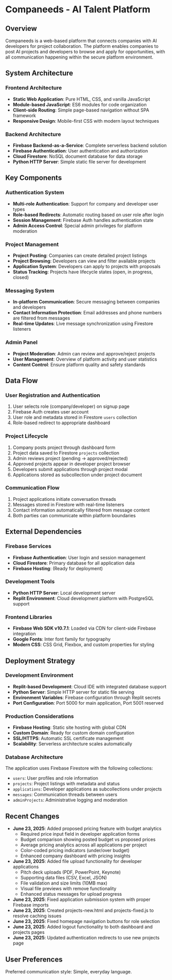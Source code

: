 # Companeeds - AI Talent Platform

## Overview

Companeeds is a web-based platform that connects companies with AI developers for project collaboration. The platform enables companies to post AI projects and developers to browse and apply for opportunities, with all communication happening within the secure platform environment.

## System Architecture

### Frontend Architecture
- **Static Web Application**: Pure HTML, CSS, and vanilla JavaScript
- **Module-based JavaScript**: ES6 modules for code organization
- **Client-side Routing**: Simple page-based navigation without SPA framework
- **Responsive Design**: Mobile-first CSS with modern layout techniques

### Backend Architecture
- **Firebase Backend-as-a-Service**: Complete serverless backend solution
- **Firebase Authentication**: User authentication and authorization
- **Cloud Firestore**: NoSQL document database for data storage
- **Python HTTP Server**: Simple static file server for development

## Key Components

### Authentication System
- **Multi-role Authentication**: Support for company and developer user types
- **Role-based Redirects**: Automatic routing based on user role after login
- **Session Management**: Firebase Auth handles authentication state
- **Admin Access Control**: Special admin privileges for platform moderation

### Project Management
- **Project Posting**: Companies can create detailed project listings
- **Project Browsing**: Developers can view and filter available projects
- **Application System**: Developers can apply to projects with proposals
- **Status Tracking**: Projects have lifecycle states (open, in progress, closed)

### Messaging System
- **In-platform Communication**: Secure messaging between companies and developers
- **Contact Information Protection**: Email addresses and phone numbers are filtered from messages
- **Real-time Updates**: Live message synchronization using Firestore listeners

### Admin Panel
- **Project Moderation**: Admin can review and approve/reject projects
- **User Management**: Overview of platform activity and user statistics
- **Content Control**: Ensure platform quality and safety standards

## Data Flow

### User Registration and Authentication
1. User selects role (company/developer) on signup page
2. Firebase Auth creates user account
3. User role and metadata stored in Firestore `users` collection
4. Role-based redirect to appropriate dashboard

### Project Lifecycle
1. Company posts project through dashboard form
2. Project data saved to Firestore `projects` collection
3. Admin reviews project (pending → approved/rejected)
4. Approved projects appear in developer project browser
5. Developers submit applications through project modal
6. Applications stored as subcollection under project document

### Communication Flow
1. Project applications initiate conversation threads
2. Messages stored in Firestore with real-time listeners
3. Contact information automatically filtered from message content
4. Both parties can communicate within platform boundaries

## External Dependencies

### Firebase Services
- **Firebase Authentication**: User login and session management
- **Cloud Firestore**: Primary database for all application data
- **Firebase Hosting**: (Ready for deployment)

### Development Tools
- **Python HTTP Server**: Local development server
- **Replit Environment**: Cloud development platform with PostgreSQL support

### Frontend Libraries
- **Firebase Web SDK v10.7.1**: Loaded via CDN for client-side Firebase integration
- **Google Fonts**: Inter font family for typography
- **Modern CSS**: CSS Grid, Flexbox, and custom properties for styling

## Deployment Strategy

### Development Environment
- **Replit-based Development**: Cloud IDE with integrated database support
- **Python Server**: Simple HTTP server for static file serving
- **Environment Variables**: Firebase configuration through Replit secrets
- **Port Configuration**: Port 5000 for main application, Port 5001 reserved

### Production Considerations
- **Firebase Hosting**: Static site hosting with global CDN
- **Custom Domain**: Ready for custom domain configuration
- **SSL/HTTPS**: Automatic SSL certificate management
- **Scalability**: Serverless architecture scales automatically

### Database Architecture
The application uses Firebase Firestore with the following collections:

- `users`: User profiles and role information
- `projects`: Project listings with metadata and status
- `applications`: Developer applications as subcollections under projects
- `messages`: Communication threads between users
- `adminProjects`: Administrative logging and moderation

## Recent Changes

- **June 23, 2025**: Added proposed pricing feature with budget analytics
  - Required price input field in developer application forms
  - Budget comparison showing posted budget vs proposed prices
  - Average pricing analytics across all applications per project
  - Color-coded pricing indicators (under/over budget)
  - Enhanced company dashboard with pricing insights
- **June 23, 2025**: Added file upload functionality for developer applications
  - Pitch deck uploads (PDF, PowerPoint, Keynote)
  - Supporting data files (CSV, Excel, JSON)  
  - File validation and size limits (10MB max)
  - Visual file previews with remove functionality
  - Enhanced status messages for upload progress
- **June 23, 2025**: Fixed application submission system with proper Firebase imports
- **June 23, 2025**: Created projects-new.html and projects-fixed.js to resolve caching issues
- **June 23, 2025**: Fixed homepage navigation buttons for role selection
- **June 23, 2025**: Added logout functionality to both dashboard and projects pages
- **June 23, 2025**: Updated authentication redirects to use new projects page

## User Preferences

Preferred communication style: Simple, everyday language.